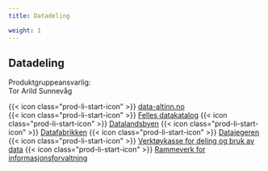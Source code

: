 ```yaml
---
title: Datadeling

weight: 1
---
```


## Datadeling

Produktgruppeansvarlig:  
Tor Arild Sunnevåg

{{< icon class="prod-li-start-icon" >}} [data-altinn.no](https://data.altinn.no/)  
{{< icon class="prod-li-start-icon" >}} [Felles datakatalog](https://samarbeid.digdir.no/felles-datakatalog/felles-datakatalog/1617)
{{< icon class="prod-li-start-icon" >}} [Datalandsbyen](https://datalandsbyen.norge.no/)
{{< icon class="prod-li-start-icon" >}} [Datafabrikken](https://datafabrikken.norge.no/)
{{< icon class="prod-li-start-icon" >}} [Datajegeren]([https://datafabrikken.norge.no/](https://datafabrikken.norge.no/finn-data/datajegeren))
{{< icon class="prod-li-start-icon" >}} [Verktøykasse for deling og bruk av data](https://www.digdir.no/datadeling/deling-av-data/2243)
{{< icon class="prod-li-start-icon" >}} [Rammeverk for informasjonsforvaltning](https://www.digdir.no/informasjonsforvaltning/rammeverk-informasjonsforvaltning/3626)

